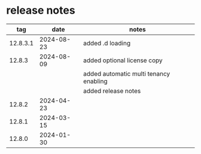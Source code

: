# release notes


| tag | date | notes |
|----------|----------|----------|
| 12.8.3.1 | 2024-08-23 | added .d loading |
| 12.8.3 | 2024-08-09 | added optional license copy
|        |            | added automatic multi tenancy enabling |
|        |            | added release notes | 
| 12.8.2 | 2024-04-23 |  |
| 12.8.1 | 2024-03-15 |  |
| 12.8.0 | 2024-01-30 |  | 
